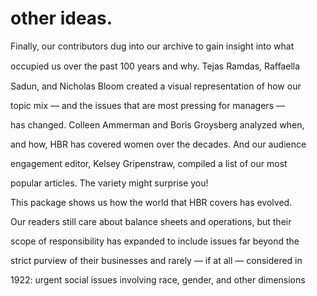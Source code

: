 # other ideas.

Finally, our contributors dug into our archive to gain insight into what

occupied us over the past 100 years and why. Tejas Ramdas, Raﬀaella

Sadun, and Nicholas Bloom created a visual representation of how our

topic mix — and the issues that are most pressing for managers —

has changed. Colleen Ammerman and Boris Groysberg analyzed when,

and how, HBR has covered women over the decades. And our audience

engagement editor, Kelsey Gripenstraw, compiled a list of our most

popular articles. The variety might surprise you!

This package shows us how the world that HBR covers has evolved.

Our readers still care about balance sheets and operations, but their

scope of responsibility has expanded to include issues far beyond the

strict purview of their businesses and rarely — if at all — considered in

1922: urgent social issues involving race, gender, and other dimensions